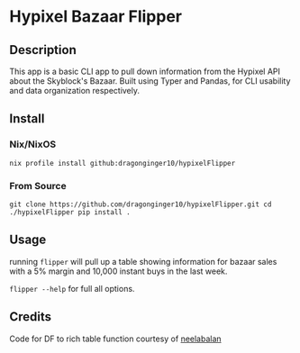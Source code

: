 # Hypixel Bazaar Flipper

## Description

This app is a basic CLI app to pull down information from the Hypixel API about the Skyblock's
Bazaar. Built using Typer and Pandas, for CLI usability and data organization respectively.

## Install

### Nix/NixOS

`nix profile install github:dragonginger10/hypixelFlipper`

### From Source 

`git clone https://github.com/dragonginger10/hypixelFlipper.git
cd ./hypixelFlipper
pip install .`

## Usage
running `flipper` will pull up a table showing information for bazaar sales with a 5% margin and 10,000 instant buys in the last week.

`flipper --help` for full all options.

## Credits

Code for DF to rich table function courtesy of [neelabalan](https://gist.github.com/neelabalan/33ab34cf65b43e305c3f12ec6db05938)

